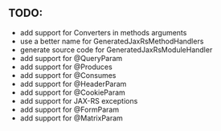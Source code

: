 TODO:
-----

* add support for Converters in methods arguments
* use a better name for GeneratedJaxRsMethodHandlers
* generate source code for GeneratedJaxRsModuleHandler
* add support for @QueryParam
* add support for @Produces
* add support for @Consumes
* add support for @HeaderParam
* add support for @CookieParam
* add support for JAX-RS exceptions
* add support for @FormParam
* add support for @MatrixParam